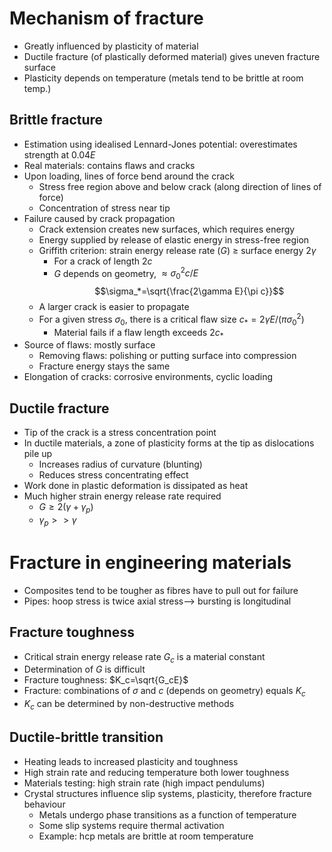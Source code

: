 # Mechanism of fracture
- Greatly influenced by plasticity of material
- Ductile fracture (of plastically deformed material) gives uneven fracture surface
- Plasticity depends on temperature (metals tend to be brittle at room temp.)
## Brittle fracture
- Estimation using idealised Lennard-Jones potential: overestimates strength at $0.04E$
- Real materials: contains flaws and cracks
- Upon loading, lines of force bend around the crack
	- Stress free region above and below crack (along direction of lines of force)
	- Concentration of stress near tip
- Failure caused by crack propagation
	- Crack extension creates new surfaces, which requires energy
	- Energy supplied by release of elastic energy in stress-free region
	- Griffith criterion: strain energy release rate ($G$) $\geq$ surface energy $2\gamma$
		- For a crack of length $2c$
		- $G$ depends on geometry, $\approx \sigma_0^2 c/E$ 
$$\sigma_*=\sqrt{\frac{2\gamma E}{\pi c}}$$
	- A larger crack is easier to propagate
	- For a given stress $\sigma_0$, there is a critical flaw size $c_*=2\gamma E/(\pi\sigma_0^2)$
		- Material fails if a flaw length exceeds $2c_*$
- Source of flaws: mostly surface
	- Removing flaws: polishing or putting surface into compression
	- Fracture energy stays the same
- Elongation of cracks: corrosive environments, cyclic loading

## Ductile fracture
- Tip of the crack is a stress concentration point
- In ductile materials, a zone of plasticity forms at the tip as dislocations pile up
	- Increases radius of curvature (blunting)
	- Reduces stress concentrating effect
- Work done in plastic deformation is dissipated as heat
- Much higher strain energy release rate required
	- $G \geq 2(\gamma+\gamma_p)$
	- $\gamma_p>>\gamma$

# Fracture in engineering materials
- Composites tend to be tougher as fibres have to pull out for failure
- Pipes: hoop stress is twice axial stress--> bursting is longitudinal
## Fracture toughness
- Critical strain energy release rate $G_c$ is a material constant
- Determination of $G$ is difficult
- Fracture toughness: $K_c=\sqrt{G_cE}$
- Fracture: combinations of $\sigma$ and $c$ (depends on geometry) equals $K_c$
- $K_c$ can be determined by non-destructive methods

## Ductile-brittle transition
- Heating leads to increased plasticity and toughness
- High strain rate and reducing temperature both lower toughness
- Materials testing: high strain rate (high impact pendulums)
- Crystal structures influence slip systems, plasticity, therefore fracture behaviour
	- Metals undergo phase transitions as a function of temperature
	- Some slip systems require thermal activation
	- Example: hcp metals are brittle at room temperature
